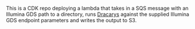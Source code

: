 This is a CDK repo deploying a lambda that takes in a SQS message with an Illumina GDS path to a directory, runs [Dracarys](https://github.com/umccr/dracarys/) against the supplied Illumina GDS endpoint parameters and writes the output to S3.
